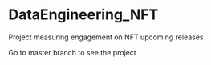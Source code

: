 # DataEngineering_NFT
Project measuring engagement on NFT upcoming releases 

Go to master branch to see the project
